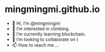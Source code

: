 # mingmingmi.github.io

- 👋 Hi, I’m @mingmingmi
- 👀 I’m interested in climbing.
- 🌱 I’m currently learning blockchain.
- 💞️ I’m looking to collaborate on (
- 📫 How to reach me ...

<!---
mingmingmi/mingmingmi is a ✨ special ✨ repository because its `README.md` (this file) appears on your GitHub profile.
You can click the Preview link to take a look at your changes.
--->
